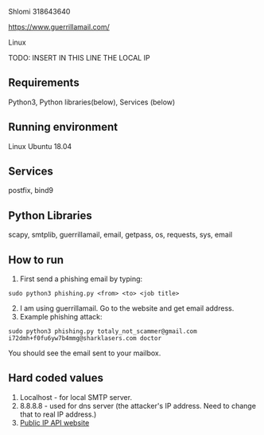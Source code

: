 Shlomi 318643640



https://www.guerrillamail.com/

Linux

TODO: INSERT IN THIS LINE THE LOCAL IP

## Requirements

Python3, Python libraries(below), Services (below)

## Running environment

Linux Ubuntu 18.04

## Services

postfix, bind9

## Python Libraries

scapy, smtplib, guerrillamail, email, getpass, os, requests, sys, email

## How to run

1.  First send a phishing email by typing:

```
sudo python3 phishing.py <from> <to> <job title>
```

2.  I am using guerrillamail. Go to the website and get email address. 
3.  Example phishing attack:

```
sudo python3 phishing.py totaly_not_scammer@gmail.com i72dmh+f0fu6yw7b4mmg@sharklasers.com doctor
```

You should see the email sent to your mailbox.

## Hard coded values

1.  Localhost - for local SMTP server.
2.  8.8.8.8 - used for dns server (the attacker's IP address. Need to change that to real IP address.)
3.  [Public IP API website](https://api.ipify.org)